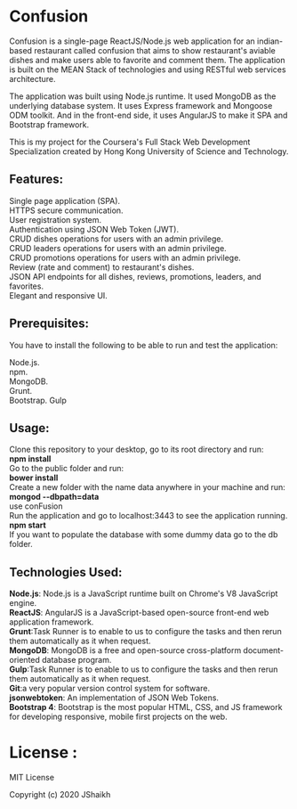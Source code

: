 
# Confusion
Confusion is a single-page ReactJS/Node.js web application for an indian-based restaurant called confusion that aims to show restaurant's aviable dishes and make users able to favorite and comment them. The application is built on the MEAN Stack of technologies and using RESTful web services architecture.  

  The application was built using Node.js runtime. It used MongoDB as the underlying database system. It uses Express framework and Mongoose ODM toolkit. And in the front-end side, it uses AngularJS to make it SPA and Bootstrap framework.  

  This is my project for the Coursera's Full Stack Web Development Specialization created by Hong Kong University of Science and Technology.  

## Features:  
Single page application (SPA).  
HTTPS secure communication.  
User registration system.  
Authentication using JSON Web Token (JWT).  
CRUD dishes operations for users with an admin privilege.  
CRUD leaders operations for users with an admin privilege.  
CRUD promotions operations for users with an admin privilege.  
Review (rate and comment) to restaurant's dishes.  
JSON API endpoints for all dishes, reviews, promotions, leaders, and favorites.  
Elegant and responsive UI.  

## Prerequisites:  
You have to install the following to be able to run and test the application:

Node.js.  
npm.  
MongoDB.  
Grunt.   
Bootstrap.
Gulp  

## Usage:
Clone this repository to your desktop, go to its root directory and run:  
**npm install**    
Go to the public folder and run:  
**bower install**  
Create a new folder with the name data anywhere in your machine and run:  
**mongod --dbpath=data**  
use conFusion  
Run the application and go to localhost:3443 to see the application running.  
**npm start**  
If you want to populate the database with some dummy data go to the db folder.  


## Technologies Used:  
**Node.js**: Node.js is a JavaScript runtime built on Chrome's V8 JavaScript engine.  
**ReactJS**: AngularJS is a JavaScript-based open-source front-end web application framework.  
**Grunt**:Task Runner is to enable to us to configure the tasks and then rerun them automatically as it when request.  
**MongoDB**: MongoDB is a free and open-source cross-platform document-oriented database program.  
**Gulp**:Task Runner is to enable to us to configure the tasks and then rerun them automatically as it when request.  
**Git**:a very popular version control system for software.   
**jsonwebtoken**: An implementation of JSON Web Tokens.    
**Bootstrap 4**: Bootstrap is the most popular HTML, CSS, and JS framework for developing responsive, mobile first projects on the web.

# License :  
MIT License  

Copyright (c) 2020 JShaikh  
